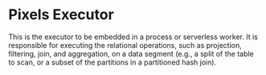 # Pixels Executor

This is the executor to be embedded in a process or serverless worker.
It is responsible for executing the relational operations, such as projection, filtering,
join, and aggregation, on a data segment (e.g., a split of the table to scan, or a subset of
the partitions in a partitioned hash join).